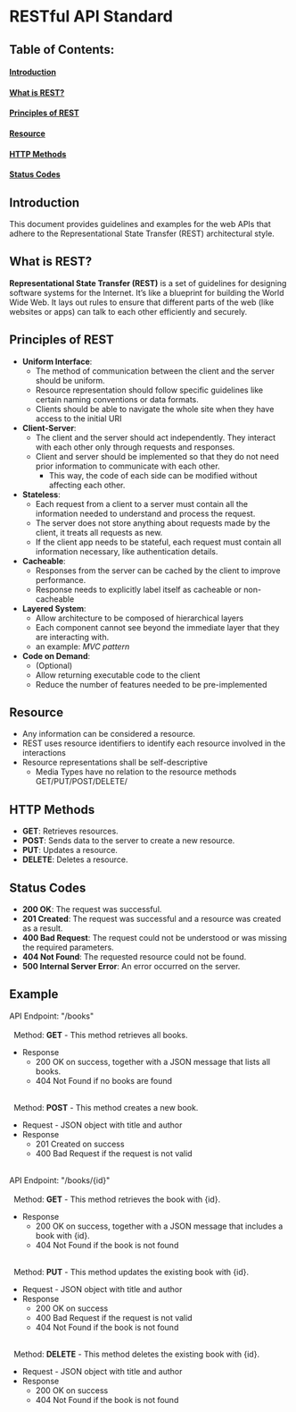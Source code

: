 # RESTful API Standard

## Table of Contents:
#### [Introduction](#introduction)
#### [What is REST?](#what-is-rest)
#### [Principles of REST](#principles-of-rest)
#### [Resource](#resource)
#### [HTTP Methods](#http-methods)
#### [Status Codes](#status-codes)

## Introduction
<a id='introduction'></a>
This document provides guidelines and examples for the web APIs that adhere to the Representational State Transfer (REST) architectural style.

## What is REST?
<a id='what-is-rest'></a>
**Representational State Transfer (REST)** is a set of guidelines for designing software systems for the Internet. It’s like a blueprint for building the World Wide Web. It lays out rules to ensure that different parts of the web (like websites or apps) can talk to each other efficiently and securely.

## Principles of REST
<a id='principles-of-rest'></a>
- **Uniform Interface**:
  - The method of communication between the client and the server should be uniform.
  - Resource representation should follow specific guidelines like certain naming conventions or data formats.
  - Clients should be able to navigate the whole site when they have access to the initial URI
- **Client-Server**:
  - The client and the server should act independently. They interact with each other only through requests and responses.
  - Client and server should be implemented so that they do not need prior information to communicate with each other.
    - This way, the code of each side can be modified without affecting each other.
- **Stateless**:
  - Each request from a client to a server must contain all the information needed to understand and process the request.
  - The server does not store anything about requests made by the client, it treats all requests as new.
  - If the client app needs to be stateful, each request must contain all information necessary, like authentication details.
- **Cacheable**:
  - Responses from the server can be cached by the client to improve performance.
  - Response needs to explicitly label itself as cacheable or non-cacheable
- **Layered System**:
  - Allow architecture to be composed of hierarchical layers
  - Each component cannot see beyond the immediate layer that they are interacting with.
  - an example: *MVC pattern*
- **Code on Demand**:
  - (Optional)
  - Allow returning executable code to the client
  - Reduce the number of features needed to be pre-implemented

## Resource
<a id='resource'></a>
- Any information can be considered a resource.
- REST uses resource identifiers to identify each resource involved in the interactions
- Resource representations shall be self-descriptive
  - Media Types have no relation to the resource methods GET/PUT/POST/DELETE/

## HTTP Methods
<a id='http-methods'></a>
- **GET**: Retrieves resources.
- **POST**: Sends data to the server to create a new resource.
- **PUT**: Updates a resource.
- **DELETE**: Deletes a resource.

## Status Codes
<a id='status-codes'></a>
- **200 OK**: The request was successful.
- **201 Created**: The request was successful and a resource was created as a result.
- **400 Bad Request**: The request could not be understood or was missing the required parameters.
- **404 Not Found**: The requested resource could not be found.
- **500 Internal Server Error**: An error occurred on the server.

## Example
API Endpoint: "/books" <br><br>
&nbsp; Method: **GET**
    - This method retrieves all books. <br>
  - Response
    - 200 OK on success, together with a JSON message that lists all books.
    - 404 Not Found if no books are found<br><br>
  
&nbsp; Method: **POST**
    - This method creates a new book. <br>
  -  Request
    -  JSON object with title and author
  - Response
    - 201 Created on success
    - 400 Bad Request if the request is not valid <br><br>

API Endpoint: "/books/{id}" <br><br>
&nbsp; Method: **GET**
    - This method retrieves the book with {id}. <br>
  - Response
    - 200 OK on success, together with a JSON message that includes a book with {id}.
    - 404 Not Found if the book is not found<br><br>
  
&nbsp; Method: **PUT**
    - This method updates the existing book with {id}. <br>
  -  Request
    -  JSON object with title and author
  - Response
    - 200 OK on success
    - 400 Bad Request if the request is not valid
    - 404 Not Found if the book is not found<br><br>
    
&nbsp; Method: **DELETE**
    - This method deletes the existing book with {id}. <br>
  -  Request
    -  JSON object with title and author
  - Response
    - 200 OK on success
    - 404 Not Found if the book is not found
